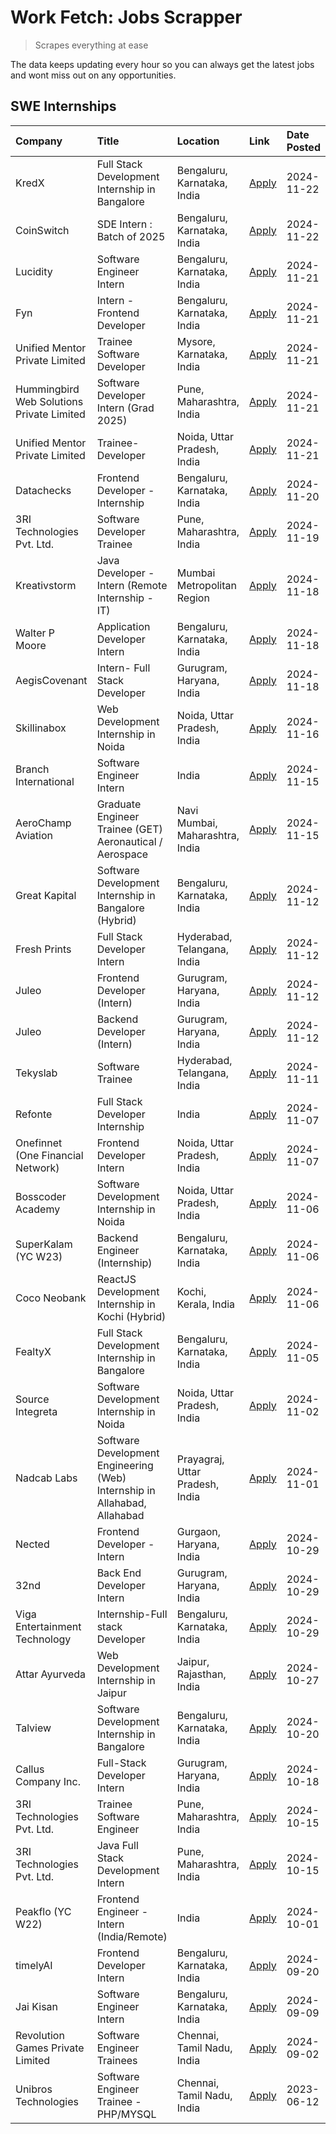 # Work Fetch: Jobs Scrapper
> Scrapes everything at ease

The data keeps updating every hour so you can always get the latest jobs and wont miss out on any opportunities.

## SWE Internships
<!--START_SECTION:workfetch-->
| Company                                   | Title                                                                     | Location                        | Link                                                                                                                                                                                                                                           | Date Posted   |
|:------------------------------------------|:--------------------------------------------------------------------------|:--------------------------------|:-----------------------------------------------------------------------------------------------------------------------------------------------------------------------------------------------------------------------------------------------|:--------------|
| KredX                                     | Full Stack Development Internship in Bangalore                            | Bengaluru, Karnataka, India     | [Apply](https://in.linkedin.com/jobs/view/full-stack-development-internship-in-bangalore-at-kredx-4082021747?position=22&pageNum=0&refId=E9QEZzBIHAp%2BvUloRSxpEg%3D%3D&trackingId=IUzRDzfkuontVGQHZf9Q5g%3D%3D)                               | 2024-11-22    |
| CoinSwitch                                | SDE Intern : Batch of 2025                                                | Bengaluru, Karnataka, India     | [Apply](https://in.linkedin.com/jobs/view/sde-intern-batch-of-2025-at-coinswitch-4081147830?position=53&pageNum=0&refId=E9QEZzBIHAp%2BvUloRSxpEg%3D%3D&trackingId=uwzfJKcZ5eYhU0cMQEnJmQ%3D%3D)                                                | 2024-11-22    |
| Lucidity                                  | Software Engineer Intern                                                  | Bengaluru, Karnataka, India     | [Apply](https://in.linkedin.com/jobs/view/software-engineer-intern-at-lucidity-4081805788?position=9&pageNum=0&refId=E9QEZzBIHAp%2BvUloRSxpEg%3D%3D&trackingId=my9fJReRe8PYHz87UO%2BNzg%3D%3D)                                                 | 2024-11-21    |
| Fyn                                       | Intern - Frontend Developer                                               | Bengaluru, Karnataka, India     | [Apply](https://in.linkedin.com/jobs/view/intern-frontend-developer-at-fyn-4079706595?position=17&pageNum=0&refId=E9QEZzBIHAp%2BvUloRSxpEg%3D%3D&trackingId=vQtl52ATuzRAO3K995bEbg%3D%3D)                                                      | 2024-11-21    |
| Unified Mentor Private Limited            | Trainee Software Developer                                                | Mysore, Karnataka, India        | [Apply](https://in.linkedin.com/jobs/view/trainee-software-developer-at-unified-mentor-private-limited-4079627458?position=19&pageNum=0&refId=E9QEZzBIHAp%2BvUloRSxpEg%3D%3D&trackingId=OaNiLekHp6%2BITan5KnrwXw%3D%3D)                        | 2024-11-21    |
| Hummingbird Web Solutions Private Limited | Software Developer Intern (Grad 2025)                                     | Pune, Maharashtra, India        | [Apply](https://in.linkedin.com/jobs/view/software-developer-intern-grad-2025-at-hummingbird-web-solutions-private-limited-4079796998?position=24&pageNum=0&refId=E9QEZzBIHAp%2BvUloRSxpEg%3D%3D&trackingId=x2bpncwLe1VYywg8hZzqKA%3D%3D)      | 2024-11-21    |
| Unified Mentor Private Limited            | Trainee-Developer                                                         | Noida, Uttar Pradesh, India     | [Apply](https://in.linkedin.com/jobs/view/trainee-developer-at-unified-mentor-private-limited-4079622629?position=29&pageNum=0&refId=E9QEZzBIHAp%2BvUloRSxpEg%3D%3D&trackingId=6IV9%2FhoAJnIT0TqhuGcgzQ%3D%3D)                                 | 2024-11-21    |
| Datachecks                                | Frontend Developer - Internship                                           | Bengaluru, Karnataka, India     | [Apply](https://in.linkedin.com/jobs/view/frontend-developer-internship-at-datachecks-4078365869?position=52&pageNum=0&refId=E9QEZzBIHAp%2BvUloRSxpEg%3D%3D&trackingId=qxGKO1BgNeAV1t2NAmQ4MQ%3D%3D)                                           | 2024-11-20    |
| 3RI Technologies Pvt. Ltd.                | Software Developer Trainee                                                | Pune, Maharashtra, India        | [Apply](https://in.linkedin.com/jobs/view/software-developer-trainee-at-3ri-technologies-pvt-ltd-4080283578?position=33&pageNum=0&refId=E9QEZzBIHAp%2BvUloRSxpEg%3D%3D&trackingId=LK6dY%2B%2ByX1lNYh%2FLXAMNYw%3D%3D)                          | 2024-11-19    |
| Kreativstorm                              | Java Developer - Intern (Remote Internship - IT)                          | Mumbai Metropolitan Region      | [Apply](https://in.linkedin.com/jobs/view/java-developer-intern-remote-internship-it-at-kreativstorm-4079340084?position=23&pageNum=0&refId=E9QEZzBIHAp%2BvUloRSxpEg%3D%3D&trackingId=JOrU2gO67%2BuAnl%2BDIAjJ%2Bg%3D%3D)                      | 2024-11-18    |
| Walter P Moore                            | Application Developer Intern                                              | Bengaluru, Karnataka, India     | [Apply](https://in.linkedin.com/jobs/view/application-developer-intern-at-walter-p-moore-4077126811?position=32&pageNum=0&refId=E9QEZzBIHAp%2BvUloRSxpEg%3D%3D&trackingId=SfkWIad4G%2BaEOcuYX4BgRw%3D%3D)                                      | 2024-11-18    |
| AegisCovenant                             | Intern- Full Stack Developer                                              | Gurugram, Haryana, India        | [Apply](https://in.linkedin.com/jobs/view/intern-full-stack-developer-at-aegiscovenant-4079044973?position=56&pageNum=0&refId=E9QEZzBIHAp%2BvUloRSxpEg%3D%3D&trackingId=EEyewY8M1nysOtY8xekXWQ%3D%3D)                                          | 2024-11-18    |
| Skillinabox                               | Web Development Internship in Noida                                       | Noida, Uttar Pradesh, India     | [Apply](https://in.linkedin.com/jobs/view/web-development-internship-in-noida-at-skillinabox-4077783016?position=25&pageNum=0&refId=E9QEZzBIHAp%2BvUloRSxpEg%3D%3D&trackingId=15vlQ4HMmcxE5%2F3QGGT0FQ%3D%3D)                                  | 2024-11-16    |
| Branch International                      | Software Engineer Intern                                                  | India                           | [Apply](https://in.linkedin.com/jobs/view/software-engineer-intern-at-branch-international-4054425650?position=46&pageNum=0&refId=E9QEZzBIHAp%2BvUloRSxpEg%3D%3D&trackingId=obOvooIdW6%2BONCHh7iZOsA%3D%3D)                                    | 2024-11-15    |
| AeroChamp Aviation                        | Graduate Engineer Trainee (GET) Aeronautical / Aerospace                  | Navi Mumbai, Maharashtra, India | [Apply](https://in.linkedin.com/jobs/view/graduate-engineer-trainee-get-aeronautical-aerospace-at-aerochamp-aviation-4075807848?position=50&pageNum=0&refId=E9QEZzBIHAp%2BvUloRSxpEg%3D%3D&trackingId=TVTuvL%2FWi%2FUdoG6SobwBhA%3D%3D)        | 2024-11-15    |
| Great Kapital                             | Software Development Internship in Bangalore (Hybrid)                     | Bengaluru, Karnataka, India     | [Apply](https://in.linkedin.com/jobs/view/software-development-internship-in-bangalore-hybrid-at-great-kapital-4074322094?position=21&pageNum=0&refId=E9QEZzBIHAp%2BvUloRSxpEg%3D%3D&trackingId=XXqeF9ZGEU9ZqSJRU4Jk6g%3D%3D)                  | 2024-11-12    |
| Fresh Prints                              | Full Stack Developer Intern                                               | Hyderabad, Telangana, India     | [Apply](https://in.linkedin.com/jobs/view/full-stack-developer-intern-at-fresh-prints-4074759619?position=36&pageNum=0&refId=E9QEZzBIHAp%2BvUloRSxpEg%3D%3D&trackingId=zdyn9DnFCWpuTYP8XGRZrA%3D%3D)                                           | 2024-11-12    |
| Juleo                                     | Frontend Developer (Intern)                                               | Gurugram, Haryana, India        | [Apply](https://in.linkedin.com/jobs/view/frontend-developer-intern-at-juleo-4072443159?position=37&pageNum=0&refId=E9QEZzBIHAp%2BvUloRSxpEg%3D%3D&trackingId=bbtgp2ouFnFO4ezQfeJqsg%3D%3D)                                                    | 2024-11-12    |
| Juleo                                     | Backend Developer (Intern)                                                | Gurugram, Haryana, India        | [Apply](https://in.linkedin.com/jobs/view/backend-developer-intern-at-juleo-4072437848?position=60&pageNum=0&refId=E9QEZzBIHAp%2BvUloRSxpEg%3D%3D&trackingId=9FWHDKPrwv3dLT9tQ0Ulqw%3D%3D)                                                     | 2024-11-12    |
| Tekyslab                                  | Software Trainee                                                          | Hyderabad, Telangana, India     | [Apply](https://in.linkedin.com/jobs/view/software-trainee-at-tekyslab-4074128169?position=51&pageNum=0&refId=E9QEZzBIHAp%2BvUloRSxpEg%3D%3D&trackingId=LfzpfSPFFkDpucabtXUlxw%3D%3D)                                                          | 2024-11-11    |
| Refonte                                   | Full Stack Developer Internship                                           | India                           | [Apply](https://in.linkedin.com/jobs/view/full-stack-developer-internship-at-refonte-4071576773?position=28&pageNum=0&refId=E9QEZzBIHAp%2BvUloRSxpEg%3D%3D&trackingId=BmFC5MxYJ9ChzWzEHN5iig%3D%3D)                                            | 2024-11-07    |
| Onefinnet (One Financial Network)         | Frontend Developer Intern                                                 | Noida, Uttar Pradesh, India     | [Apply](https://in.linkedin.com/jobs/view/frontend-developer-intern-at-onefinnet-one-financial-network-4067260672?position=39&pageNum=0&refId=E9QEZzBIHAp%2BvUloRSxpEg%3D%3D&trackingId=5grasMps8KNu6MRuhDnacQ%3D%3D)                          | 2024-11-07    |
| Bosscoder Academy                         | Software Development Internship in Noida                                  | Noida, Uttar Pradesh, India     | [Apply](https://in.linkedin.com/jobs/view/software-development-internship-in-noida-at-bosscoder-academy-4070090866?position=11&pageNum=0&refId=E9QEZzBIHAp%2BvUloRSxpEg%3D%3D&trackingId=gjz4iaiFfEjbCRlpRxk0aQ%3D%3D)                         | 2024-11-06    |
| SuperKalam (YC W23)                       | Backend Engineer (Internship)                                             | Bengaluru, Karnataka, India     | [Apply](https://in.linkedin.com/jobs/view/backend-engineer-internship-at-superkalam-yc-w23-4069134451?position=27&pageNum=0&refId=E9QEZzBIHAp%2BvUloRSxpEg%3D%3D&trackingId=%2B6hCpQSsnMw2%2BLBZC680ZQ%3D%3D)                                  | 2024-11-06    |
| Coco Neobank                              | ReactJS Development Internship in Kochi (Hybrid)                          | Kochi, Kerala, India            | [Apply](https://in.linkedin.com/jobs/view/reactjs-development-internship-in-kochi-hybrid-at-coco-neobank-4070090934?position=30&pageNum=0&refId=E9QEZzBIHAp%2BvUloRSxpEg%3D%3D&trackingId=CMb8QyYfJQQibNywwh6FbQ%3D%3D)                        | 2024-11-06    |
| FealtyX                                   | Full Stack Development Internship in Bangalore                            | Bengaluru, Karnataka, India     | [Apply](https://in.linkedin.com/jobs/view/full-stack-development-internship-in-bangalore-at-fealtyx-4067118640?position=47&pageNum=0&refId=E9QEZzBIHAp%2BvUloRSxpEg%3D%3D&trackingId=pwr6y96sZjxyNq8r0sSOEg%3D%3D)                             | 2024-11-05    |
| Source Integreta                          | Software Development Internship in Noida                                  | Noida, Uttar Pradesh, India     | [Apply](https://in.linkedin.com/jobs/view/software-development-internship-in-noida-at-source-integreta-4066120527?position=14&pageNum=0&refId=E9QEZzBIHAp%2BvUloRSxpEg%3D%3D&trackingId=GdKQWeR1auTMVBj0ZUWjUQ%3D%3D)                          | 2024-11-02    |
| Nadcab Labs                               | Software Development Engineering (Web) Internship in Allahabad, Allahabad | Prayagraj, Uttar Pradesh, India | [Apply](https://in.linkedin.com/jobs/view/software-development-engineering-web-internship-in-allahabad-allahabad-at-nadcab-labs-4064940107?position=10&pageNum=0&refId=E9QEZzBIHAp%2BvUloRSxpEg%3D%3D&trackingId=fWCdGY7r31XpSeGxSpDhug%3D%3D) | 2024-11-01    |
| Nected                                    | Frontend Developer - Intern                                               | Gurgaon, Haryana, India         | [Apply](https://in.linkedin.com/jobs/view/frontend-developer-intern-at-nected-4060911002?position=8&pageNum=0&refId=E9QEZzBIHAp%2BvUloRSxpEg%3D%3D&trackingId=8VccQ%2BtcJrZTERc5yJviQw%3D%3D)                                                  | 2024-10-29    |
| 32nd                                      | Back End Developer Intern                                                 | Gurugram, Haryana, India        | [Apply](https://in.linkedin.com/jobs/view/back-end-developer-intern-at-32nd-4062280105?position=40&pageNum=0&refId=E9QEZzBIHAp%2BvUloRSxpEg%3D%3D&trackingId=tp1IhofsA52lyX1i9W%2BFPw%3D%3D)                                                   | 2024-10-29    |
| Viga Entertainment Technology             | Internship-Full stack Developer                                           | Bengaluru, Karnataka, India     | [Apply](https://in.linkedin.com/jobs/view/internship-full-stack-developer-at-viga-entertainment-technology-4061962911?position=42&pageNum=0&refId=E9QEZzBIHAp%2BvUloRSxpEg%3D%3D&trackingId=XH5TSonrs6agDfDHv%2FiXDQ%3D%3D)                    | 2024-10-29    |
| Attar Ayurveda                            | Web Development Internship in Jaipur                                      | Jaipur, Rajasthan, India        | [Apply](https://in.linkedin.com/jobs/view/web-development-internship-in-jaipur-at-attar-ayurveda-4060435312?position=41&pageNum=0&refId=E9QEZzBIHAp%2BvUloRSxpEg%3D%3D&trackingId=0%2FLQODspvVJVv%2F4OaZG0mg%3D%3D)                            | 2024-10-27    |
| Talview                                   | Software Development Internship in Bangalore                              | Bengaluru, Karnataka, India     | [Apply](https://in.linkedin.com/jobs/view/software-development-internship-in-bangalore-at-talview-4055420944?position=4&pageNum=0&refId=E9QEZzBIHAp%2BvUloRSxpEg%3D%3D&trackingId=5DPoc2v7DyKDFdwV1%2F%2FcbQ%3D%3D)                            | 2024-10-20    |
| Callus Company Inc.                       | Full-Stack Developer Intern                                               | Gurugram, Haryana, India        | [Apply](https://in.linkedin.com/jobs/view/full-stack-developer-intern-at-callus-company-inc-4052948592?position=31&pageNum=0&refId=E9QEZzBIHAp%2BvUloRSxpEg%3D%3D&trackingId=q0PQceucRTHQFh9Xb2FoWw%3D%3D)                                     | 2024-10-18    |
| 3RI Technologies Pvt. Ltd.                | Trainee Software Engineer                                                 | Pune, Maharashtra, India        | [Apply](https://in.linkedin.com/jobs/view/trainee-software-engineer-at-3ri-technologies-pvt-ltd-4048233384?position=34&pageNum=0&refId=E9QEZzBIHAp%2BvUloRSxpEg%3D%3D&trackingId=wzDdcp9zSR8S3ktVAnqp0w%3D%3D)                                 | 2024-10-15    |
| 3RI Technologies Pvt. Ltd.                | Java Full Stack Development Intern                                        | Pune, Maharashtra, India        | [Apply](https://in.linkedin.com/jobs/view/java-full-stack-development-intern-at-3ri-technologies-pvt-ltd-4048231995?position=49&pageNum=0&refId=E9QEZzBIHAp%2BvUloRSxpEg%3D%3D&trackingId=C1wkr47SQe3PDWs0LJGkkw%3D%3D)                        | 2024-10-15    |
| Peakflo (YC W22)                          | Frontend Engineer - Intern (India/Remote)                                 | India                           | [Apply](https://in.linkedin.com/jobs/view/frontend-engineer-intern-india-remote-at-peakflo-yc-w22-4037729755?position=7&pageNum=0&refId=E9QEZzBIHAp%2BvUloRSxpEg%3D%3D&trackingId=HwaOfHESrX0toynwphP8nQ%3D%3D)                                | 2024-10-01    |
| timelyAI                                  | Frontend Developer Intern                                                 | Bengaluru, Karnataka, India     | [Apply](https://in.linkedin.com/jobs/view/frontend-developer-intern-at-timelyai-4030925040?position=13&pageNum=0&refId=E9QEZzBIHAp%2BvUloRSxpEg%3D%3D&trackingId=QjVwUkqZMzS0FW%2Fioi%2BD9g%3D%3D)                                             | 2024-09-20    |
| Jai Kisan                                 | Software Engineer Intern                                                  | Bengaluru, Karnataka, India     | [Apply](https://in.linkedin.com/jobs/view/software-engineer-intern-at-jai-kisan-4024075360?position=45&pageNum=0&refId=E9QEZzBIHAp%2BvUloRSxpEg%3D%3D&trackingId=DSuRzkUXwONuCKrVxGe66w%3D%3D)                                                 | 2024-09-09    |
| Revolution Games Private Limited          | Software Engineer Trainees                                                | Chennai, Tamil Nadu, India      | [Apply](https://in.linkedin.com/jobs/view/software-engineer-trainees-at-revolution-games-private-limited-4015912927?position=43&pageNum=0&refId=E9QEZzBIHAp%2BvUloRSxpEg%3D%3D&trackingId=g2VrOPKIsnqVIUbqY%2F%2Fi6w%3D%3D)                    | 2024-09-02    |
| Unibros Technologies                      | Software Engineer Trainee - PHP/MYSQL                                     | Chennai, Tamil Nadu, India      | [Apply](https://in.linkedin.com/jobs/view/software-engineer-trainee-php-mysql-at-unibros-technologies-3656599241?position=59&pageNum=0&refId=E9QEZzBIHAp%2BvUloRSxpEg%3D%3D&trackingId=9iusp37h%2BCTX6FpAJzt%2BMA%3D%3D)                       | 2023-06-12    |
<!--END_SECTION:workfetch-->
